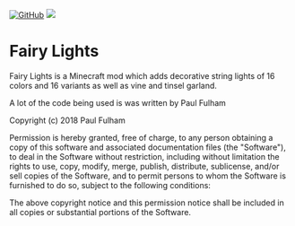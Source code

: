 [![GitHub](https://img.shields.io/github/license/pau101/Fairy-Lights.svg)](https://github.com/pau101/Fairy-Lights/blob/master/LICENSE.md) [![](http://cf.way2muchnoise.eu/full_fairy-lights_downloads.svg)](https://minecraft.curseforge.com/projects/fairy-lights)

# Fairy Lights
Fairy Lights is a Minecraft mod which adds decorative string lights of 16 colors and 16 variants as well as vine and tinsel garland.

A lot of the code being used is was written by Paul Fulham

Copyright (c) 2018 Paul Fulham

Permission is hereby granted, free of charge, to any person obtaining a copy of this software and associated documentation files (the "Software"), to deal in the Software without restriction, including without limitation the rights to use, copy, modify, merge, publish, distribute, sublicense, and/or sell copies of the Software, and to permit persons to whom the Software is furnished to do so, subject to the following conditions:

The above copyright notice and this permission notice shall be included in all copies or substantial portions of the Software.

